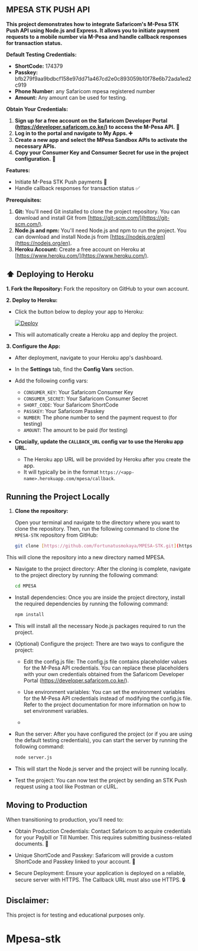 ## MPESA STK PUSH API

<div align="center">

</div>

**This project demonstrates how to integrate Safaricom's M-Pesa STK Push API using Node.js and Express. It allows you to initiate payment requests to a mobile number via M-Pesa and handle callback responses for transaction status.**

**Default Testing Credentials:**

* **ShortCode:** 174379
* **Passkey:** bfb279f9aa9bdbcf158e97dd71a467cd2e0c893059b10f78e6b72ada1ed2c919
* **Phone Number:** any Safaricom mpesa registered number 
* **Amount:** Any amount can be used for testing.

**Obtain Your Credentials:**

1. **Sign up for a free account on the Safaricom Developer Portal (https://developer.safaricom.co.ke/) to access the M-Pesa API.** 🚀
2. **Log in to the portal and navigate to **My Apps**. ➕**
3. **Create a new app and select the **MPesa Sandbox APIs** to activate the necessary APIs.**
4. **Copy your **Consumer Key** and **Consumer Secret** for use in the project configuration.** 🔑

**Features:**

* Initiate M-Pesa STK Push payments 💸
* Handle callback responses for transaction status ✅

**Prerequisites:**

1. **Git:** You'll need Git installed to clone the project repository. You can download and install Git from [https://git-scm.com/](https://git-scm.com/).
2. **Node.js and npm:** You'll need Node.js and npm to run the project. You can download and install Node.js from [https://nodejs.org/en](https://nodejs.org/en).
3. **Heroku Account:** Create a free account on Heroku at [https://www.heroku.com/](https://www.heroku.com/).

## ⬆️ Deploying to Heroku

**1. Fork the Repository:** Fork the repository on GitHub to your own account.

**2. Deploy to Heroku:**

   * Click the button below to deploy your app to Heroku:

     [![Deploy](https://www.herokucdn.com/deploy/button.svg)](https://heroku.com/deploy?template=github://Fortunatusmokaya/MPESA-STK)

   * This will automatically create a Heroku app and deploy the project.

**3. Configure the App:**

   * After deployment, navigate to your Heroku app's dashboard.
   * In the **Settings** tab, find the **Config Vars** section.
   * Add the following config vars:

      * `CONSUMER_KEY`: Your Safaricom Consumer Key
      * `CONSUMER_SECRET`: Your Safaricom Consumer Secret
      * `SHORT_CODE`: Your Safaricom ShortCode
      * `PASSKEY`: Your Safaricom Passkey
      * `NUMBER`: The phone number to send the payment request to (for testing)
      * `AMOUNT`: The amount to be paid (for testing)

   * **Crucially, update the `CALLBACK_URL` config var to use the Heroku app URL.** 
     - The Heroku app URL will be provided by Heroku after you create the app. 
     - It will typically be in the format `https://<app-name>.herokuapp.com/mpesa/callback`.

## Running the Project Locally

1. **Clone the repository:**

   Open your terminal and navigate to the directory where you want to clone the repository. Then, run the following command to clone the `MPESA-STK` repository from GitHub:

   ```bash
   git clone [https://github.com/Fortunatusmokaya/MPESA-STK.git](https://github.com/Fortunatusmokaya/MPESA-STK.git)

This will clone the repository into a new directory named MPESA.
 * Navigate to the project directory:
   After the cloning is complete, navigate to the project directory by running the following command:
   
   ```bash
   cd MPESA

 * Install dependencies:
   Once you are inside the project directory, install the required dependencies by running the following command:
      ```bash
   npm install

  - This will install all the necessary Node.js packages required to run the project.
 * (Optional) Configure the project:
   There are two ways to configure the project:
   * Edit the config.js file: The config.js file contains placeholder values for the M-Pesa API credentials. You can replace these placeholders with your own credentials obtained from the Safaricom Developer Portal (https://developer.safaricom.co.ke/).
   * Use environment variables: You can set the environment variables for the M-Pesa API credentials instead of modifying the config.js file. Refer to the project documentation for more information on how to set environment variables.
  
   * 
 * Run the server:
   After you have configured the project (or if you are using the default testing credentials), you can start the server by running the following command:

      ```bash
   node server.js

  - This will start the Node.js server and the project will be running locally.
 * Test the project:
   You can now test the project by sending an STK Push request using a tool like Postman or cURL.

## Moving to Production
When transitioning to production, you'll need to:

 * Obtain Production Credentials: Contact Safaricom to acquire credentials for your Paybill or Till Number. This requires submitting business-related documents. 📝

 * Unique ShortCode and Passkey: Safaricom will provide a custom ShortCode and Passkey linked to your account. 🔑

 * Secure Deployment: Ensure your application is deployed on a reliable, secure server with HTTPS. The Callback URL must also use HTTPS. 🔒


## Disclaimer:
This project is for testing and educational purposes only.
# Mpesa-stk
